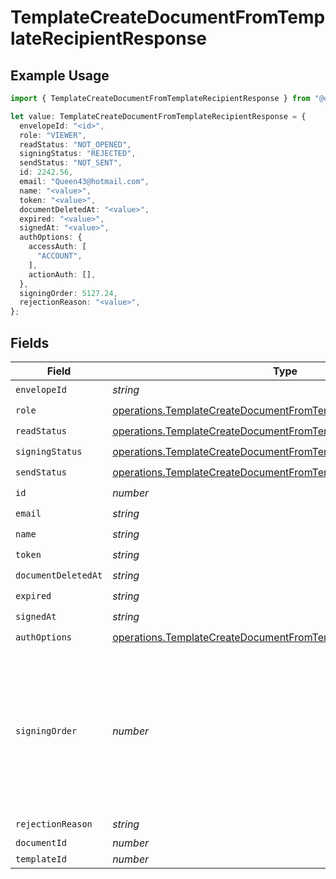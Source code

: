# TemplateCreateDocumentFromTemplateRecipientResponse

## Example Usage

```typescript
import { TemplateCreateDocumentFromTemplateRecipientResponse } from "@documenso/sdk-typescript/models/operations";

let value: TemplateCreateDocumentFromTemplateRecipientResponse = {
  envelopeId: "<id>",
  role: "VIEWER",
  readStatus: "NOT_OPENED",
  signingStatus: "REJECTED",
  sendStatus: "NOT_SENT",
  id: 2242.56,
  email: "Queen43@hotmail.com",
  name: "<value>",
  token: "<value>",
  documentDeletedAt: "<value>",
  expired: "<value>",
  signedAt: "<value>",
  authOptions: {
    accessAuth: [
      "ACCOUNT",
    ],
    actionAuth: [],
  },
  signingOrder: 5127.24,
  rejectionReason: "<value>",
};
```

## Fields

| Field                                                                                                                                                  | Type                                                                                                                                                   | Required                                                                                                                                               | Description                                                                                                                                            |
| ------------------------------------------------------------------------------------------------------------------------------------------------------ | ------------------------------------------------------------------------------------------------------------------------------------------------------ | ------------------------------------------------------------------------------------------------------------------------------------------------------ | ------------------------------------------------------------------------------------------------------------------------------------------------------ |
| `envelopeId`                                                                                                                                           | *string*                                                                                                                                               | :heavy_check_mark:                                                                                                                                     | N/A                                                                                                                                                    |
| `role`                                                                                                                                                 | [operations.TemplateCreateDocumentFromTemplateRole](../../models/operations/templatecreatedocumentfromtemplaterole.md)                                 | :heavy_check_mark:                                                                                                                                     | N/A                                                                                                                                                    |
| `readStatus`                                                                                                                                           | [operations.TemplateCreateDocumentFromTemplateReadStatus](../../models/operations/templatecreatedocumentfromtemplatereadstatus.md)                     | :heavy_check_mark:                                                                                                                                     | N/A                                                                                                                                                    |
| `signingStatus`                                                                                                                                        | [operations.TemplateCreateDocumentFromTemplateSigningStatus](../../models/operations/templatecreatedocumentfromtemplatesigningstatus.md)               | :heavy_check_mark:                                                                                                                                     | N/A                                                                                                                                                    |
| `sendStatus`                                                                                                                                           | [operations.TemplateCreateDocumentFromTemplateSendStatus](../../models/operations/templatecreatedocumentfromtemplatesendstatus.md)                     | :heavy_check_mark:                                                                                                                                     | N/A                                                                                                                                                    |
| `id`                                                                                                                                                   | *number*                                                                                                                                               | :heavy_check_mark:                                                                                                                                     | N/A                                                                                                                                                    |
| `email`                                                                                                                                                | *string*                                                                                                                                               | :heavy_check_mark:                                                                                                                                     | N/A                                                                                                                                                    |
| `name`                                                                                                                                                 | *string*                                                                                                                                               | :heavy_check_mark:                                                                                                                                     | N/A                                                                                                                                                    |
| `token`                                                                                                                                                | *string*                                                                                                                                               | :heavy_check_mark:                                                                                                                                     | N/A                                                                                                                                                    |
| `documentDeletedAt`                                                                                                                                    | *string*                                                                                                                                               | :heavy_check_mark:                                                                                                                                     | N/A                                                                                                                                                    |
| `expired`                                                                                                                                              | *string*                                                                                                                                               | :heavy_check_mark:                                                                                                                                     | N/A                                                                                                                                                    |
| `signedAt`                                                                                                                                             | *string*                                                                                                                                               | :heavy_check_mark:                                                                                                                                     | N/A                                                                                                                                                    |
| `authOptions`                                                                                                                                          | [operations.TemplateCreateDocumentFromTemplateRecipientAuthOptions](../../models/operations/templatecreatedocumentfromtemplaterecipientauthoptions.md) | :heavy_check_mark:                                                                                                                                     | N/A                                                                                                                                                    |
| `signingOrder`                                                                                                                                         | *number*                                                                                                                                               | :heavy_check_mark:                                                                                                                                     | The order in which the recipient should sign the document. Only works if the document is set to sequential signing.                                    |
| `rejectionReason`                                                                                                                                      | *string*                                                                                                                                               | :heavy_check_mark:                                                                                                                                     | N/A                                                                                                                                                    |
| `documentId`                                                                                                                                           | *number*                                                                                                                                               | :heavy_minus_sign:                                                                                                                                     | N/A                                                                                                                                                    |
| `templateId`                                                                                                                                           | *number*                                                                                                                                               | :heavy_minus_sign:                                                                                                                                     | N/A                                                                                                                                                    |